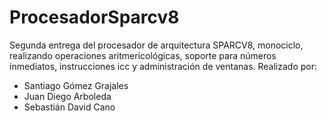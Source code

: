 # ProcesadorSparcv8
Segunda entrega del procesador de arquitectura SPARCV8, monociclo, realizando operaciones aritmericológicas, soporte para números inmediatos, instrucciones icc y administración de ventanas.
Realizado por:
  - Santiago Gómez Grajales
  - Juan Diego Arboleda
  - Sebastián David Cano
